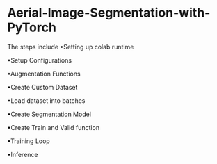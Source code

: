 # Aerial-Image-Segmentation-with-PyTorch
The steps include
•Setting up colab runtime

•Setup Configurations

•Augmentation Functions

•Create Custom Dataset

•Load dataset into batches

•Create Segmentation Model 

•Create Train and Valid function

•Training Loop

•Inference
